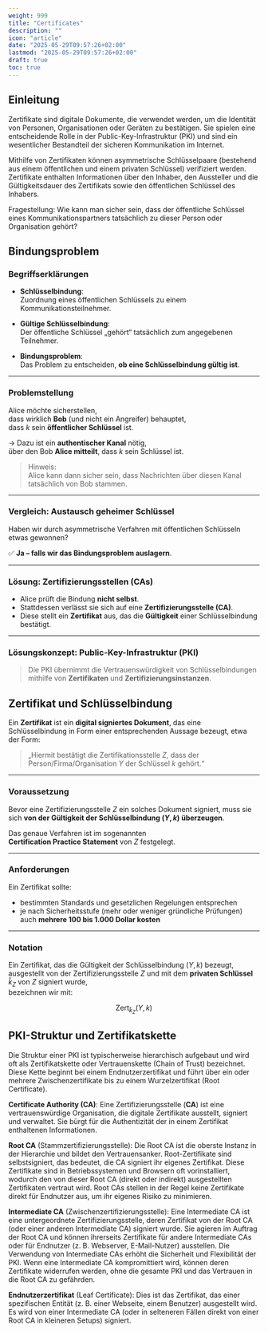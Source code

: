 ```yaml
---
weight: 999
title: "Certificates"
description: ""
icon: "article"
date: "2025-05-29T09:57:26+02:00"
lastmod: "2025-05-29T09:57:26+02:00"
draft: true
toc: true
---
```


## Einleitung

Zertifikate sind digitale Dokumente, die verwendet werden, um die Identität von Personen, Organisationen oder Geräten zu bestätigen. Sie spielen eine entscheidende Rolle in der Public-Key-Infrastruktur (PKI) und sind ein wesentlicher Bestandteil der sicheren Kommunikation im Internet.

Mithilfe von Zertifikaten können asymmetrische Schlüsselpaare (bestehend aus einem öffentlichen und einem privaten Schlüssel) verifiziert werden. Zertifikate enthalten Informationen über den Inhaber, den Aussteller und die Gültigkeitsdauer des Zertifikats sowie den öffentlichen Schlüssel des Inhabers.

Fragestellung: Wie kann man sicher sein, dass der öffentliche Schlüssel eines Kommunikationspartners tatsächlich zu dieser Person oder Organisation gehört?


## Bindungsproblem

### Begriffserklärungen

- **Schlüsselbindung**:  
  Zuordnung eines öffentlichen Schlüssels zu einem Kommunikationsteilnehmer.

- **Gültige Schlüsselbindung**:  
  Der öffentliche Schlüssel „gehört“ tatsächlich zum angegebenen Teilnehmer.

- **Bindungsproblem**:  
  Das Problem zu entscheiden, **ob eine Schlüsselbindung gültig ist**.

---

### Problemstellung

Alice möchte sicherstellen,  
dass wirklich **Bob** (und nicht ein Angreifer) behauptet,  
dass $k$ sein **öffentlicher Schlüssel** ist.

→ Dazu ist ein **authentischer Kanal** nötig,  
über den Bob **Alice mitteilt**, dass $k$ sein Schlüssel ist.

> Hinweis:  
> Alice kann dann sicher sein, dass Nachrichten über diesen Kanal tatsächlich von Bob stammen.

---

### Vergleich: Austausch geheimer Schlüssel

Haben wir durch asymmetrische Verfahren mit öffentlichen Schlüsseln etwas gewonnen?

✅ **Ja – falls wir das Bindungsproblem auslagern**.

---

### Lösung: Zertifizierungsstellen (CAs)

- Alice prüft die Bindung **nicht selbst**.
- Stattdessen verlässt sie sich auf eine **Zertifizierungsstelle (CA)**.
- Diese stellt ein **Zertifikat** aus, das die **Gültigkeit** einer Schlüsselbindung bestätigt.

---

### Lösungskonzept: Public-Key-Infrastruktur (PKI)

> Die PKI übernimmt die Vertrauenswürdigkeit von Schlüsselbindungen  
> mithilfe von **Zertifikaten** und **Zertifizierungsinstanzen**.








## Zertifikat und Schlüsselbindung

Ein **Zertifikat** ist ein **digital signiertes Dokument**, das eine Schlüsselbindung in Form einer entsprechenden Aussage bezeugt, etwa der Form:

> „Hiermit bestätigt die Zertifikationsstelle $Z$, dass der Person/Firma/Organisation $Y$ der Schlüssel $k$ gehört.“

---

### Voraussetzung

Bevor eine Zertifizierungsstelle $Z$ ein solches Dokument signiert, muss sie sich **von der Gültigkeit der Schlüsselbindung $(Y, k)$ überzeugen**.

Das genaue Verfahren ist im sogenannten  
**Certification Practice Statement** von $Z$ festgelegt.

---

### Anforderungen

Ein Zertifikat sollte:

- bestimmten Standards und gesetzlichen Regelungen entsprechen
- je nach Sicherheitsstufe (mehr oder weniger gründliche Prüfungen)  
  auch **mehrere 100 bis 1.000 Dollar kosten**

---

### Notation

Ein Zertifikat, das die Gültigkeit der Schlüsselbindung $(Y, k)$ bezeugt,  
ausgestellt von der Zertifizierungsstelle $Z$ und mit dem **privaten Schlüssel** $\hat{k}_Z$ von $Z$ signiert wurde,  
bezeichnen wir mit:

$$
\text{Zert}_{\hat{k}_Z}(Y, k)
$$


## PKI-Struktur und Zertifikatskette

Die Struktur einer PKI ist typischerweise hierarchisch aufgebaut und wird oft als Zertifikatskette oder Vertrauenskette (Chain of Trust) bezeichnet. Diese Kette beginnt bei einem Endnutzerzertifikat und führt über ein oder mehrere Zwischenzertifikate bis zu einem Wurzelzertifikat (Root Certificate).

**Certificate Authority (CA)**: Eine Zertifizierungsstelle (**CA**) ist eine vertrauenswürdige Organisation, die digitale Zertifikate ausstellt, signiert und verwaltet. Sie bürgt für die Authentizität der in einem Zertifikat enthaltenen Informationen.

**Root CA** (Stammzertifizierungsstelle): Die Root CA ist die oberste Instanz in der Hierarchie und bildet den Vertrauensanker. Root-Zertifikate sind selbstsigniert, das bedeutet, die CA signiert ihr eigenes Zertifikat. Diese Zertifikate sind in Betriebssystemen und Browsern oft vorinstalliert, wodurch den von dieser Root CA (direkt oder indirekt) ausgestellten Zertifikaten vertraut wird. Root CAs stellen in der Regel keine Zertifikate direkt für Endnutzer aus, um ihr eigenes Risiko zu minimieren.

**Intermediate CA** (Zwischenzertifizierungsstelle): Eine Intermediate CA ist eine untergeordnete Zertifizierungsstelle, deren Zertifikat von der Root CA (oder einer anderen Intermediate CA) signiert wurde. Sie agieren im Auftrag der Root CA und können ihrerseits Zertifikate für andere Intermediate CAs oder für Endnutzer (z. B. Webserver, E-Mail-Nutzer) ausstellen. Die Verwendung von Intermediate CAs erhöht die Sicherheit und Flexibilität der PKI. Wenn eine Intermediate CA kompromittiert wird, können deren Zertifikate widerrufen werden, ohne die gesamte PKI und das Vertrauen in die Root CA zu gefährden.

**Endnutzerzertifikat** (Leaf Certificate): Dies ist das Zertifikat, das einer spezifischen Entität (z. B. einer Webseite, einem Benutzer) ausgestellt wird. Es wird von einer Intermediate CA (oder in selteneren Fällen direkt von einer Root CA in kleineren Setups) signiert.


